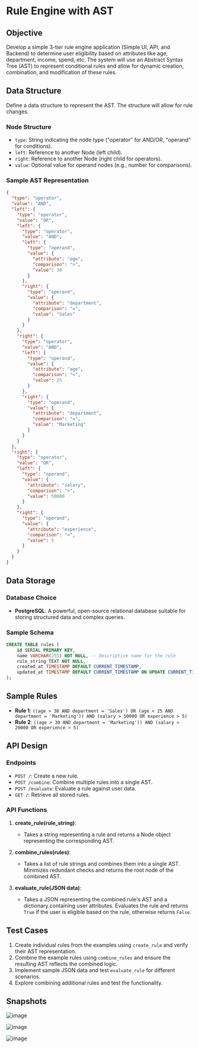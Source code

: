 
# Rule Engine with AST

## Objective
Develop a simple 3-tier rule engine application (Simple UI, API, and Backend) to determine user eligibility based on attributes like age, department, income, spend, etc. The system will use an Abstract Syntax Tree (AST) to represent conditional rules and allow for dynamic creation, combination, and modification of these rules.

## Data Structure
Define a data structure to represent the AST. The structure will allow for rule changes.

### Node Structure
- `type`: String indicating the node type ("operator" for AND/OR, "operand" for conditions).
- `left`: Reference to another Node (left child).
- `right`: Reference to another Node (right child for operators).
- `value`: Optional value for operand nodes (e.g., number for comparisons).

### Sample AST Representation
```json
{
  "type": "operator",
  "value": "AND",
  "left": {
    "type": "operator",
    "value": "OR",
    "left": {
      "type": "operator",
      "value": "AND",
      "left": {
        "type": "operand",
        "value": {
          "attribute": "age",
          "comparison": ">",
          "value": 30
        }
      },
      "right": {
        "type": "operand",
        "value": {
          "attribute": "department",
          "comparison": "=",
          "value": "Sales"
        }
      }
    },
    "right": {
      "type": "operator",
      "value": "AND",
      "left": {
        "type": "operand",
        "value": {
          "attribute": "age",
          "comparison": "<",
          "value": 25
        }
      },
      "right": {
        "type": "operand",
        "value": {
          "attribute": "department",
          "comparison": "=",
          "value": "Marketing"
        }
      }
    }
  },
  "right": {
    "type": "operator",
    "value": "OR",
    "left": {
      "type": "operand",
      "value": {
        "attribute": "salary",
        "comparison": ">",
        "value": 50000
      }
    },
    "right": {
      "type": "operand",
      "value": {
        "attribute": "experience",
        "comparison": ">",
        "value": 5
      }
    }
  }
}
```

## Data Storage
### Database Choice
- **PostgreSQL**: A powerful, open-source relational database suitable for storing structured data and complex queries.

### Sample Schema
```sql
CREATE TABLE rules (
    id SERIAL PRIMARY KEY,
    name VARCHAR(255) NOT NULL, -- Descriptive name for the rule
    rule_string TEXT NOT NULL,
    created_at TIMESTAMP DEFAULT CURRENT_TIMESTAMP,
    updated_at TIMESTAMP DEFAULT CURRENT_TIMESTAMP ON UPDATE CURRENT_TIMESTAMP
);

```

## Sample Rules
- **Rule 1**: `((age > 30 AND department = 'Sales') OR (age < 25 AND department = 'Marketing')) AND (salary > 50000 OR experience > 5)`
- **Rule 2**: `((age > 30 AND department = 'Marketing')) AND (salary > 20000 OR experience > 5)`

## API Design
### Endpoints
- `POST /`: Create a new rule.
- `POST /combine`: Combine multiple rules into a single AST.
- `POST /evaluate`: Evaluate a rule against user data.
- `GET /`: Retrieve all stored rules.

### API Functions
1. **create_rule(rule_string)**: 
   - Takes a string representing a rule and returns a Node object representing the corresponding AST.

2. **combine_rules(rules)**: 
   - Takes a list of rule strings and combines them into a single AST. Minimizes redundant checks and returns the root node of the combined AST.

3. **evaluate_rule(JSON data)**: 
   - Takes a JSON representing the combined rule's AST and a dictionary containing user attributes. Evaluates the rule and returns `True` if the user is eligible based on the rule, otherwise returns `False`.

## Test Cases
1. Create individual rules from the examples using `create_rule` and verify their AST representation.
2. Combine the example rules using `combine_rules` and ensure the resulting AST reflects the combined logic.
3. Implement sample JSON data and test `evaluate_rule` for different scenarios.
4. Explore combining additional rules and test the functionality.

## Snapshots


![image](https://github.com/user-attachments/assets/bbf237fb-b16d-4a70-b549-8c8b6ebe64bd)

![image](https://github.com/user-attachments/assets/1dfdf52f-7a24-4d9f-ab3b-f05203f52e71)


![image](https://github.com/user-attachments/assets/1590df89-3116-4008-80de-8609b72003a9)


